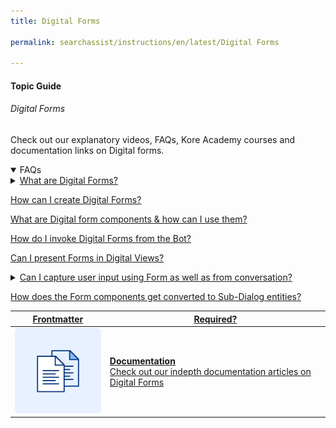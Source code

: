 ```yaml
---
title: Digital Forms

permalink: searchassist/instructions/en/latest/Digital Forms

---
```

#### Topic Guide
###### Digital Forms

  Check out our explanatory videos, FAQs, Kore Academy courses and documentation links on Digital forms.


<details open>
  <summary>FAQs
  </summary>
 <a class="nested-accordian-link no-doc-link" target="_blank" href="https://developer.kore.ai/docs/bots/bot-builder-tool/digital-forms/">
  <details class="nested-details">
 
  <summary>What are Digital Forms?
  </summary>

 
   A Digital form is an interactive User Interface that can be used for easy and efficient capture of information from the end-users.

  </details>
 </a>


<a class="doc-link" target="_blank" href="https://developer.kore.ai/docs/bots/bot-builder-tool/digital-forms/#Form_Creation">
 
  How can I create Digital Forms?

</a>


<a class="doc-link" target="_blank" href="https://developer.kore.ai/docs/bots/bot-builder-tool/digital-forms/#Component_Details">
 
  What are Digital form components & how can I use them?

</a>


<a class="doc-link" target="_blank" href="https://developer.kore.ai/docs/bots/bot-builder-tool/digital-forms/#Form_Invocation">

  How do I invoke Digital Forms from the Bot?

</a>

<a class="doc-link" target="_blank" href="https://developer.kore.ai/docs/bots/bot-builder-tool/digital-forms/#UI_Flow">

  Can I present Forms in Digital Views?

</a>

<a class="nested-accordian-link no-doc-link" target="_blank" href="https://developer.kore.ai/docs/bots/bot-builder-tool/digital-forms/#From_Tasks">

<details class="nested-details">
 
  <summary> Can I capture user input using Form as well as from conversation?

  </summary>

 
  Yes, you can use the same bot and choose the user experience as Form or Conversation based on the channel of execution.

  </details>


</a>

<a class="doc-link" target="_blank" href="https://developer.kore.ai/docs/bots/bot-builder-tool/digital-forms/#Components-Dialog_Node_Mapping">

  How does the Form components get converted to Sub-Dialog entities?

</a>


</details>





<a class="doc-link" target="_blank" href="https://developer.kore.ai/docs/bots/bot-builder-tool/digital-forms/">
 

| Frontmatter | Required? |
|-------------|-------------|
| ![alt text](images/docIcon.svg "Title") | **Documentation**  <br /> Check out our indepth documentation articles on Digital Forms | 


</a>

